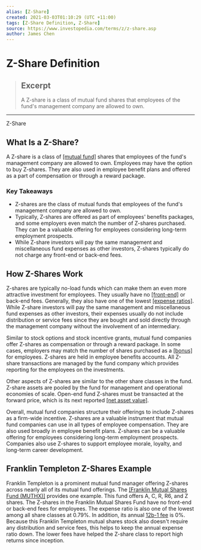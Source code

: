```yaml
---
alias: [Z-Share]
created: 2021-03-03T01:10:29 (UTC +11:00)
tags: [Z-Share Definition, Z-Share]
source: https://www.investopedia.com/terms/z/z-share.asp
author: James Chen
---
```


# Z-Share Definition

> ## Excerpt
> A Z-share is a class of mutual fund shares that employees of the fund's management company are allowed to own.

---

Z-Share
## What Is a Z-Share?

A Z-share is a class of [[mutual fund]](https://www.investopedia.com/terms/m/mutualfund.asp) shares that employees of the fund's management company are allowed to own. Employees may have the option to buy Z-shares. They are also used in employee benefit plans and offered as a part of compensation or through a reward package.

### Key Takeaways

-   Z-shares are the class of mutual funds that employees of the fund's management company are allowed to own.
-   Typically, Z-shares are offered as part of employees' benefits packages, and some employers even match the number of Z-shares purchased. They can be a valuable offering for employees considering long-term employment prospects.
-   While Z-share investors will pay the same management and miscellaneous fund expenses as other investors, Z-shares typically do not charge any front-end or back-end fees.

## How Z-Shares Work

Z-shares are typically no-load funds which can make them an even more attractive investment for employees. They usually have no [[front-end]](https://www.investopedia.com/terms/f/front-endload.asp) or back-end fees. Generally, they also have one of the lowest [[expense ratios]](https://www.investopedia.com/terms/e/expenseratio.asp). While Z-share investors will pay the same management and miscellaneous fund expenses as other investors, their expenses usually do not include distribution or service fees since they are bought and sold directly through the management company without the involvement of an intermediary.

Similar to stock options and stock incentive grants, mutual fund companies offer Z-shares as compensation or through a reward package. In some cases, employers may match the number of shares purchased as a [[bonus]](https://www.investopedia.com/terms/b/bonus.asp) for employees. Z-shares are held in employee benefits accounts. All Z-share transactions are managed by the fund company which provides reporting for the employees on the investments.

Other aspects of Z-shares are similar to the other share classes in the fund. Z-share assets are pooled by the fund for management and operational economies of scale. Open-end fund Z-shares must be transacted at the forward price, which is its next reported [[net asset value]](https://www.investopedia.com/terms/n/nav.asp).

Overall, mutual fund companies structure their offerings to include Z-shares as a firm-wide incentive. Z-shares are a valuable instrument that mutual fund companies can use in all types of employee compensation. They are also used broadly in employee benefit plans. Z-shares can be a valuable offering for employees considering long-term employment prospects. Companies also use Z-shares to support employee morale, loyalty, and long-term career development.

## Franklin Templeton Z-Shares Example

Franklin Templeton is a prominent mutual fund manager offering Z-shares across nearly all of its mutual fund offerings. The [[Franklin Mutual Shares Fund (MUTHX)]](https://www.franklintempleton.com/investor/investments-and-solutions/investment-options/mutual-funds/overview/074/franklin-mutual-shares-fund/MUTHX) provides one example. This fund offers A, C, R, R6, and Z shares. The Z-shares in the Franklin Mutual Shares Fund have no front-end or back-end fees for employees. The expense ratio is also one of the lowest among all share classes at 0.79%. In addition, its annual [12b-1 fee](https://www.investopedia.com/terms/1/12b-1fees.asp) is 0%. Because this Franklin Templeton mutual shares stock also doesn't require any distribution and service fees, this helps to keep the annual expense ratio down. The lower fees have helped the Z-share class to report high returns since inception.
